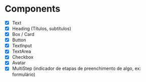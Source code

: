# Components

- [x] Text
- [x] Heading (Títulos, subtítulos)
- [x] Box / Card
- [x] Button
- [x] TextInput
- [x] TextArea
- [x] Checkbox
- [x] Avatar
- [x] MultiStep (indicador de etapas de preenchimento de algo, ex: formulário)
